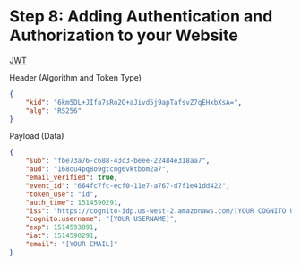 # Step 8: Adding Authentication and Authorization to your Website

[JWT](https://jwt.io/)

Header (Algorithm and Token Type)

```json
{
    "kid": "6km5DL+JIfa7sRo2O+aJivd5j9apTafsvZ7qEHxbXsA=",
    "alg": "RS256"
}
```

Payload (Data)
```json
{
    "sub": "fbe73a76-c688-43c3-beee-22484e318aa7",
    "aud": "168ou4pq8o9gtcng6vktbom2a7",
    "email_verified": true,
    "event_id": "664fc7fc-ecf0-11e7-a767-d7f1e41dd422",
    "token_use": "id",
    "auth_time": 1514590291,
    "iss": "https://cognito-idp.us-west-2.amazonaws.com/[YOUR COGNITO USER POOL ID]",
    "cognito:username": "[YOUR USERNAME]",
    "exp": 1514593891,
    "iat": 1514590291,
    "email": "[YOUR EMAIL]"
}
```